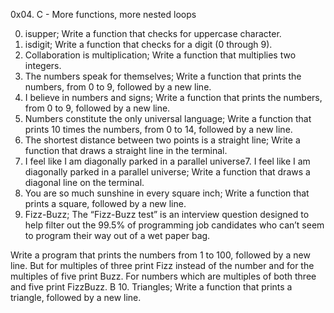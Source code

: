 0x04. C - More functions, more nested loops

0. isupper; Write a function that checks for uppercase character.
1. isdigit; Write a function that checks for a digit (0 through 9).
2. Collaboration is multiplication; Write a function that multiplies two integers.
3. The numbers speak for themselves; Write a function that prints the numbers, from 0 to 9, followed by a new line.
4. I believe in numbers and signs; Write a function that prints the numbers, from 0 to 9, followed by a new line.
5. Numbers constitute the only universal language; Write a function that prints 10 times the numbers, from 0 to 14, followed by a new line.
6. The shortest distance between two points is a straight line; Write a function that draws a straight line in the terminal.
7. I feel like I am diagonally parked in a parallel universe7. I feel like I am diagonally parked in a parallel universe; Write a function that draws a diagonal line on the terminal.
8. You are so much sunshine in every square inch; Write a function that prints a square, followed by a new line.
9. Fizz-Buzz; The “Fizz-Buzz test” is an interview question designed to help filter out the 99.5% of programming job candidates who can’t seem to program their way out of a wet paper bag.

Write a program that prints the numbers from 1 to 100, followed by a new line. But for multiples of three print Fizz instead of the number and for the multiples of five print Buzz. For numbers which are multiples of both three and five print FizzBuzz.
B
10. Triangles; Write a function that prints a triangle, followed by a new line.
